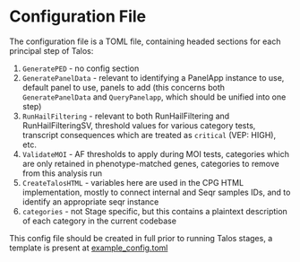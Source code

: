 # Configuration File

The configuration file is a TOML file, containing headed sections for each principal step of Talos:

1. `GeneratePED` - no config section
2. `GeneratePanelData` - relevant to identifying a PanelApp instance to use, default panel to use, panels to add (this concerns both `GeneratePanelData` and `QueryPanelapp`, which should be unified into one step)
3. `RunHailFiltering` - relevant to both RunHailFiltering and RunHailFilteringSV, threshold values for various category tests, transcript consequences which are treated as `critical` (VEP: HIGH), etc.
4. `ValidateMOI` - AF thresholds to apply during MOI tests, categories which are only retained in phenotype-matched genes, categories to remove from this analysis run
5. `CreateTalosHTML` - variables here are used in the CPG HTML implementation, mostly to connect internal and Seqr samples IDs, and to identify an appropriate seqr instance
6. `categories` - not Stage specific, but this contains a plaintext description of each category in the current codebase

This config file should be created in full prior to running Talos stages, a template is present at [example_config.toml](../src/talos/example_config.toml)
